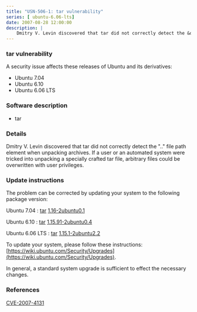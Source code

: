 ```yaml
---
title: "USN-506-1: tar vulnerability"
series: [ ubuntu-6.06-lts]
date: 2007-08-28 12:00:00
description: |
    Dmitry V. Levin discovered that tar did not correctly detect the &quot;..&quot; file path element when unpacking archives.  If a user or an automated system were tricked into unpacking a specially crafted tar file, arbitrary files could be overwritten with user privileges. 
--- 
```

 
 


### tar vulnerability

A security issue affects these releases of Ubuntu and its derivatives:

* Ubuntu 7.04
* Ubuntu 6.10
* Ubuntu 6.06 LTS

### Software description

* tar 

### Details

Dmitry V. Levin discovered that tar did not correctly detect the &quot;..&quot; file path element when unpacking archives. If a user or an automated system were tricked into unpacking a specially crafted tar file, arbitrary files could be overwritten with user privileges. 

### Update instructions

The problem can be corrected by updating your system to the following package version:

Ubuntu 7.04
 : [tar](https://launchpad.net/ubuntu/+source/tar) <span> [1.16-2ubuntu0.1](https://launchpad.net/ubuntu/+source/tar/1.16-2ubuntu0.1) </span> 

Ubuntu 6.10
 : [tar](https://launchpad.net/ubuntu/+source/tar) <span> [1.15.91-2ubuntu0.4](https://launchpad.net/ubuntu/+source/tar/1.15.91-2ubuntu0.4) </span> 

Ubuntu 6.06 LTS
 : [tar](https://launchpad.net/ubuntu/+source/tar) <span> [1.15.1-2ubuntu2.2](https://launchpad.net/ubuntu/+source/tar/1.15.1-2ubuntu2.2) </span> 

To update your system, please follow these instructions: [https://wiki.ubuntu.com/Security/Upgrades](https://wiki.ubuntu.com/Security/Upgrades).

In general, a standard system upgrade is sufficient to effect the necessary changes. 

### References

 
 [CVE-2007-4131](http://people.ubuntu.com/~ubuntu-security/cve/CVE-2007-4131)
 

